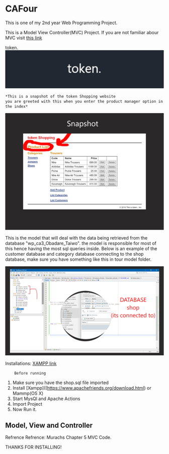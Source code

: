 # CAFour
This is one of my 2nd year Web Programming Project.


This is a Model View Controller(MVC) Project.
If you are not familiar abour MVC visit [this link](https://www.youtube.com/watch?v=1IsL6g2ixak&feature=youtu.be)


token.
![token image](/images/tokener.jpeg)




    *This is a snapshot of the token Shopping website
    you are greeted with this when you enter the product manager option in the index*
<img src="images/ProductList.jpeg" alt=""/>



This is the model that will deal with the data being retrieved from the database "wp_ca3_Obadare_Taiwo".
the model is responsible for most of this hence having the most sql queries inside.
Below is an example of the customer database and category
 database connecting to the shop database, make sure you have something like this in tour model folder.

<img src="images/example.png" alt=""/>


Installations:
[XAMPP link](https://www.apachefriends.org/download.html)

        Before running
1. Make sure you have the shop.sql file imported
2. Install [Xampp]((https://www.apachefriends.org/download.html) or Mammp(OS X)
3. Start MysQl and Apache Actions
4. Import Project
5. Now Run it.

<h2> Model, View and Controller </h2>




Refrence
Refrence: Murachs Chapter 5 MVC Code.

THANKS FOR INSTALLING!

